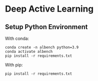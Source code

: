 # Deep Active Learning

## Setup Python Environment
With conda:
```
conda create -n albench python=3.9
conda activate albench
pip install -r requirements.txt
```

With pip:
```
pip install -r requirements.txt
```
